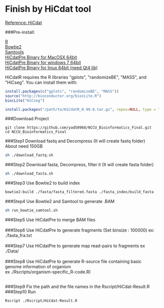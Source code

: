 Finish by HiCdat tool
=========================

[Reference: HiCdat](https://github.com/MWSchmid/HiCdat)

###Pre-install:

[R](https://www.r-project.org/)</br>
[Bowtie2](http://bowtie-bio.sourceforge.net/bowtie2/index.shtml)</br>
[Samtools](http://samtools.sourceforge.net/)</br>
[HiCdatPre Binary for MacOSX 64bit](https://github.com/MWSchmid/HiCdat/blob/master/other/mac_64bit.zip?raw=true)</br>
[HiCdatPre Binary for windows 7 64bit](https://github.com/MWSchmid/HiCdat/blob/master/other/windows_64bit.zip?raw=true)</br>
[HiCdatPre Binary for linux 64bit (need Qt4 lib)](https://github.com/MWSchmid/HiCdat/blob/master/other/linux_64bit.zip?raw=true)</br>

HiCdatR requires the R libraries "gplots", "randomizeBE", "MASS", and "HiCseg". You can install them with:
```r
install.packages(c("gplots", "randomizeBE", "MASS"))
source("http://bioconductor.org/biocLite.R")
biocLite("HiCseg")

install.packages("/path/to/HiCdatR_0.99.0.tar.gz", repos=NULL, type = "source")
```


###Download Project
```
git clone https://github.com/yad50968/NCCU_Bioinformatics_Final.git
cd NCCU_Bioinformatics_Final
```

###Step1 
Download fastq and Decompress (It will create fastq folder)<br>
About need 150GB
```sh
sh ./download_fastq.sh
```


###Step2 
Download fasta, Decompress, filter it (It will create fasta folder)
```sh
sh ./download_fasta.sh
```

###Step3 
Use Bowtie2 to build index
```sh
bowtie2-build ./fasta/fasta_filtered.fasta ./fasta_index/build_fasta
```

###Step4 
Use Bowtie2 and Samtool to generate .BAM
```sh
sh run_bowtie_samtool.sh
```

###Step5 
Use HiCdatPre to merge BAM files<br><br>
###Step6 
Use HiCdatPre to generate fragments (Set binsize : 100000) ex: ./fasta_fra.txt</br></br>
###Step7 
Use HiCdatPre to generate map read-pairs to fragments ex ./Data/<br></br>
###Step8 
Use HiCdatPre to generate R-source file containing basic genome information of organism<br>ex ./Rscripts/organism-specific_R-code.R)</br></br>

###Step9 
Fix the path and the file names in the Rscript/HiCdat-Result.R <br>
###Step10 
Run
```sh
Rscript ./Rscript/HiCdat-Result.R
```


